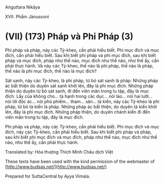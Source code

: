  

Aṅguttara Nikāya

XVII. Phẩm Jànussoni

# (VII) (173) Pháp và Phi Pháp (3)

Phi pháp và pháp, này các Tỷ-kheo, cần phải hiểu biết. Phi mục đích và mục đích, cần phải hiểu biết. Sau khi biết phi pháp và phi mục đích, sau khi biết pháp và mục đích, pháp như thế nào, mục đích như thế nào, như thế ấy, cần phải thực hành. Và này các Tỷ-kheo, thế nào là phi pháp, thế nào là pháp, thế nào là phi mục đích, thế nào là mục đích?

Sát sanh, này các Tỷ-kheo, là phi pháp, từ bỏ sát sanh là pháp. Những pháp ác bất thiện do duyên sát sanh khởi lên, đây là phi mục đích. Những pháp thiện do duyên từ bỏ sát sanh, đi đến viên mãn trong tu tập, đây là mục đích. Lấy của không cho... tà hạnh trong các dục... nói láo... nói hai lưỡi... nói lời độc ác... nói phù phiếm... tham... sân... tà kiến, này các Tỷ-kheo là phi pháp, từ bỏ tà kiến là pháp. Những pháp ác bất thiện, do duyên tà kiến khởi lên, đây là phi mục đích. Những pháp thiện, do duyên chánh kiến đi đến viên mãn trong tu tập, đây là mục đích.

Phi pháp và pháp, này các Tỷ-kheo, cần phải hiểu biết. Phi mục đích và mục đích, này các Tỷ-kheo, cần phải hiểu biết. Sau khi biết phi pháp và pháp, sau khi biết phi mục đích và mục đích, pháp như thế nào, mục đích như thế nào, như thế ấy, cần phải thực hành.

Translated by: Hòa thượng Thích Minh Châu dịch Việt

These texts have been used with the kind permission of the webmaster of [http://www.budsas.net/](http://www.budsas.net/)

Prepared for SuttaCentral by Ayya Vimala.